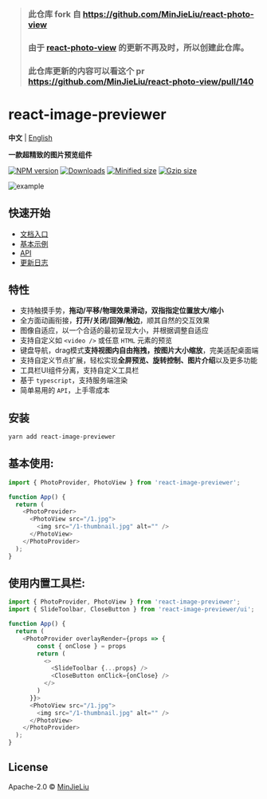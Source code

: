 > ### 此仓库 fork 自 https://github.com/MinJieLiu/react-photo-view
> ### 由于 [react-photo-view](https://github.com/MinJieLiu/react-photo-view) 的更新不再及时，所以创建此仓库。
> ### 此仓库更新的内容可以看这个 pr https://github.com/MinJieLiu/react-photo-view/pull/140

# react-image-previewer

**中文** | [English](./README.md)

**一款超精致的图片预览组件**

[![NPM version][npm-image]][npm-url]
[![Downloads][downloads-image]][downloads-url]
[![Minified size][min-size-image]][bundlephobia-url]
[![Gzip size][gzip-size-image]][bundlephobia-url]

![example](./example.gif)

## 快速开始

- [文档入口](https://react-image-previewer-example.vercel.app)
- [基本示例](https://react-image-previewer-example.vercel.app/docs/getting-started)
- [API](https://react-image-previewer-example.vercel.app/docs/api)
- [更新日志](https://github.com/big-camel/react-image-previewer/blob/master/packages/core/CHANGELOG.md)

## 特性

- 支持触摸手势，**拖动/平移/物理效果滑动，双指指定位置放大/缩小**
- 全方面动画衔接，**打开/关闭/回弹/触边**，顺其自然的交互效果
- 图像自适应，以一个合适的最初呈现大小，并根据调整自适应
- 支持自定义如 `<video />` 或任意 `HTML` 元素的预览
- 键盘导航，drag模式**支持视图内自由拖拽，按图片大小缩放**，完美适配桌面端
- 支持自定义节点扩展，轻松实现**全屏预览、旋转控制、图片介绍**以及更多功能
- 工具栏UI组件分离，支持自定义工具栏
- 基于 `typescript`，支持服务端渲染
- 简单易用的 `API`，上手零成本

## 安装

```bash
yarn add react-image-previewer
```

## 基本使用:

```js
import { PhotoProvider, PhotoView } from 'react-image-previewer';

function App() {
  return (
    <PhotoProvider>
      <PhotoView src="/1.jpg">
        <img src="/1-thumbnail.jpg" alt="" />
      </PhotoView>
    </PhotoProvider>
  );
}
```

## 使用内置工具栏:

```js
import { PhotoProvider, PhotoView } from 'react-image-previewer';
import { SlideToolbar, CloseButton } from 'react-image-previewer/ui';

function App() {
  return (
    <PhotoProvider overlayRender={props => {
        const { onClose } = props
        return (
          <>
            <SlideToolbar {...props} />
            <CloseButton onClick={onClose} />
          </>
        )
      }}>
      <PhotoView src="/1.jpg">
        <img src="/1-thumbnail.jpg" alt="" />
      </PhotoView>
    </PhotoProvider>
  );
}
```

## License

Apache-2.0 © [MinJieLiu](https://github.com/MinJieLiu)

[npm-image]: https://img.shields.io/npm/v/react-image-previewer.svg?style=flat-square
[npm-url]: https://npmjs.org/package/react-image-previewer
[downloads-image]: http://img.shields.io/npm/dm/react-image-previewer.svg?style=flat-square
[downloads-url]: https://npmjs.org/package/react-image-previewer
[min-size-image]: https://badgen.net/bundlephobia/min/react-image-previewer?label=minified
[gzip-size-image]: https://badgen.net/bundlephobia/minzip/react-image-previewer?label=gzip
[bundlephobia-url]: https://bundlephobia.com/result?p=react-image-previewer
